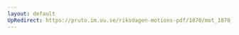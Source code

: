 ```yaml
---
layout: default
UpRedirect: https://pruto.im.uu.se/riksdagen-motions-pdf/1870/mot_1870__ak__5/mot_1870__ak__5-001.pdf
---
```

